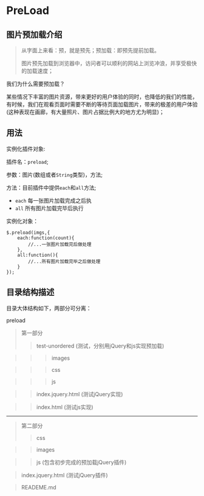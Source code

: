 # PreLoad

## 图片预加载介绍

>从字面上来看：预，就是预先；预加载：即预先提前加载。
>
>图片预先加载到浏览器中，访问者可以顺利的网站上浏览冲浪，并享受极快的加载速度；

我们为什么需要预加载？

某些情况下丰富的图片资源，带来更好的用户体验的同时，也降低的我们的性能，有时候，我们在观看页面时需要不断的等待页面加载图片，带来的极差的用户体验(这种表现在画廊，有大量照片、图片占据比例大的地方尤为明显)；

## 用法

实例化插件对象:

插件名：`preload`;

参数：图片(数组或者`String`类型)，方法;

方法：目前插件中提供`each`和`all`方法;

* `each` 每一张图片加载完成之后执
* `all`  所有图片加载完毕后执行


实例化对象：

```
$.preload(imgs,{
    each:function(count){
        //...一张图片加载完后做处理
    },
    all:function(){
        //...所有图片加载完毕之后做处理
    }
});
```


## 目录结构描述

目录大体结构如下，两部分可分离：

preload

>第一部分
>>test-unordered   (测试，分别用jQuery和js实现预加载)

>>>images

>>>css

>>>js

>>index.jquery.html  (测试jQuery实现)

>>index.html    (测试js实现)
***
>第二部分
>>css    

>>images   

>>js  (包含初步完成的预加载jQuery插件)

>index.jquery.html (测试jQuery插件)

>READEME.md









